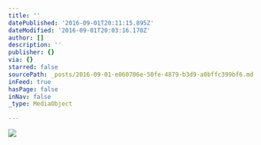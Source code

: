 ```yaml
---
title: ''
datePublished: '2016-09-01T20:11:15.895Z'
dateModified: '2016-09-01T20:03:16.170Z'
author: []
description: ''
publisher: {}
via: {}
starred: false
sourcePath: _posts/2016-09-01-e060706e-50fe-4879-b3d9-a0bffc399bf6.md
inFeed: true
hasPage: false
inNav: false
_type: MediaObject

---
```

![](https://the-grid-user-content.s3-us-west-2.amazonaws.com/f79b461f-8aae-4a38-b9af-5bc1c2a28a8b.jpg)